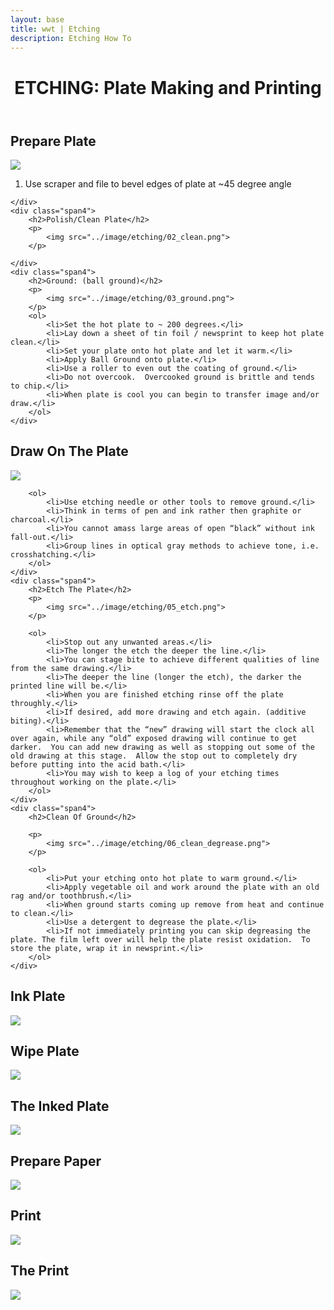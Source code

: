 ```yaml
---
layout: base
title: wwt | Etching
description: Etching How To
---
```


<div class="row">
	<header class="span12">
		<h1>ETCHING: Plate Making and Printing</h1>
	</header>
</div>

<div class="row-fluid">
	<div class="span4">
		<h2>Prepare Plate</h2>
		<p>
			<img src="../image/etching/01_bevel.png">
		</p>
		<ol>
			<li>Use scraper and file to bevel edges of plate at ~45 degree angle</li>
		</ol>
			
	</div>
	<div class="span4">
		<h2>Polish/Clean Plate</h2>
		<p>
			<img src="../image/etching/02_clean.png">
		</p>
			
	</div>
	<div class="span4">
		<h2>Ground: (ball ground)</h2>
		<p>
			<img src="../image/etching/03_ground.png">
		</p>
		<ol>
			<li>Set the hot plate to ~ 200 degrees.</li>
			<li>Lay down a sheet of tin foil / newsprint to keep hot plate clean.</li>
			<li>Set your plate onto hot plate and let it warm.</li>
			<li>Apply Ball Ground onto plate.</li>
			<li>Use a roller to even out the coating of ground.</li>
			<li>Do not overcook.  Overcooked ground is brittle and tends to chip.</li>
			<li>When plate is cool you can begin to transfer image and/or draw.</li>
		</ol>
	</div>

</div>

<div class="row-fluid">
	<div class="span4">
		<h2>Draw On The Plate</h2>
		<p>
			<img src="../image/etching/04_draw.png">
		</p>

		<ol>
			<li>Use etching needle or other tools to remove ground.</li>
			<li>Think in terms of pen and ink rather then graphite or charcoal.</li>
			<li>You cannot amass large areas of open “black” without ink fall-out.</li>
			<li>Group lines in optical gray methods to achieve tone, i.e. crosshatching.</li>
		</ol>
	</div>
	<div class="span4">
		<h2>Etch The Plate</h2>
		<p>
			<img src="../image/etching/05_etch.png">
		</p>
		
		<ol>
			<li>Stop out any unwanted areas.</li>
			<li>The longer the etch the deeper the line.</li>
			<li>You can stage bite to achieve different qualities of line from the same drawing.</li>
			<li>The deeper the line (longer the etch), the darker the printed line will be.</li>
			<li>When you are finished etching rinse off the plate throughly.</li>
			<li>If desired, add more drawing and etch again. (additive biting).</li>
			<li>Remember that the “new” drawing will start the clock all over again, while any “old” exposed drawing will continue to get darker.  You can add new drawing as well as stopping out some of the old drawing at this stage.  Allow the stop out to completely dry before putting into the acid bath.</li>
			<li>You may wish to keep a log of your etching times throughout working on the plate.</li>
		</ol>
	</div>
	<div class="span4">
		<h2>Clean Of Ground</h2>

		<p>
			<img src="../image/etching/06_clean_degrease.png">
		</p>
		
		<ol>
			<li>Put your etching onto hot plate to warm ground.</li>
			<li>Apply vegetable oil and work around the plate with an old rag and/or toothbrush.</li>
			<li>When ground starts coming up remove from heat and continue to clean.</li>
			<li>Use a detergent to degrease the plate.</li>
			<li>If not immediately printing you can skip degreasing the plate. The film left over will help the plate resist oxidation.  To store the plate, wrap it in newsprint.</li>
		</ol>
	</div>
</div>

<div class="row-fluid">
	<div class="span4">
		<h2>Ink Plate</h2>
		<p>
			<img src="../image/etching/07_ink.png">
		</p>
	</div>
	<div class="span4">
		<h2>Wipe Plate</h2>
		<p>
			<img src="../image/etching/08_wipe.png">
		</p>
	</div>
	<div class="span4">
		<h2>The Inked Plate</h2>
		<p>
			<img src="../image/etching/09_inked.png">
		</p>
	</div>
</div>

<div class="row-fluid">
	<div class="span4">
		<h2>Prepare Paper</h2>
		<p>
			<img src="../image/etching/10_paper.png">
		</p>
	</div>
	<div class="span4">
		<h2>Print</h2>
		<p>
			<img src="../image/etching/11_print.png">
		</p>
	</div>
	<div class="span4">
		<h2>The Print</h2>
		<p>
			<img src="../image/etching/12_the_print.png">
		</p>
	</div>
</div>